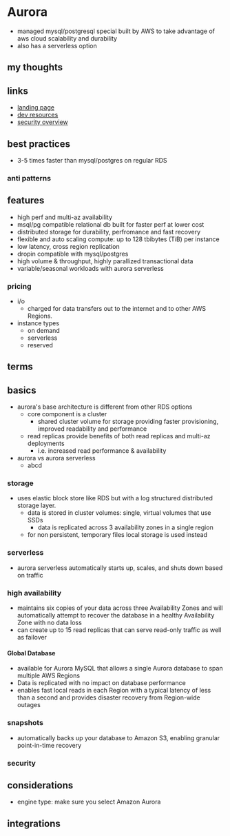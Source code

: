 # Aurora

- managed mysql/postgresql special built by AWS to take advantage of aws cloud scalability and durability
- also has a serverless option

## my thoughts

## links

- [landing page](https://aws.amazon.com/rds/aurora/?did=ap_card&trk=ap_card)
- [dev resources](https://aws.amazon.com/rds/aurora/resources/)
- [security overview](https://docs.aws.amazon.com/AmazonRDS/latest/AuroraUserGuide/Aurora.Overview.Security.html)

## best practices

- 3-5 times faster than mysql/postgres on regular RDS

### anti patterns

## features

- high perf and multi-az availability
- msql/pg compatible relational db built for faster perf at lower cost
- distributed storage for durability, perfromance and fast recovery
- flexible and auto scaling compute: up to 128 tbibytes (TiB) per instance
- low latency, cross region replication
- dropin compatible with mysql/postgres
- high volume & throughput, highly parallized transactional data
- variable/seasonal workloads with aurora serverless

### pricing

- i/o
  - charged for data transfers out to the internet and to other AWS Regions.
- instance types
  - on demand
  - serverless
  - reserved

## terms

## basics

- aurora's base architecture is different from other RDS options
  - core component is a cluster
    - shared cluster volume for storage providing faster provisioning, improved readability and performance
  - read replicas provide benefits of both read replicas and multi-az deployments
    - i.e. increased read performance & availability
- aurora vs aurora serverless
  - abcd

### storage

- uses elastic block store like RDS but with a log structured distributed storage layer.
  - data is stored in cluster volumes: single, virtual volumes that use SSDs
    - data is replicated across 3 availability zones in a single region
  - for non persistent, temporary files local storage is used instead

### serverless

- aurora serverless automatically starts up, scales, and shuts down based on traffic

### high availability

- maintains six copies of your data across three Availability Zones and will automatically attempt to recover the database in a healthy Availability Zone with no data loss
- can create up to 15 read replicas that can serve read-only traffic as well as failover

#### Global Database

- available for Aurora MySQL that allows a single Aurora database to span multiple AWS Regions
- Data is replicated with no impact on database performance
- enables fast local reads in each Region with a typical latency of less than a second and provides disaster recovery from Region-wide outages

### snapshots

- automatically backs up your database to Amazon S3, enabling granular point-in-time recovery

### security

## considerations

- engine type: make sure you select Amazon Aurora

## integrations
